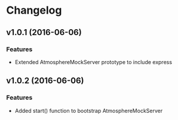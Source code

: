 # Changelog

## v1.0.1 (2016-06-06)

### Features

- Extended AtmosphereMockServer prototype to include express


## v1.0.2 (2016-06-06)

### Features

- Added start() function to bootstrap AtmosphereMockServer
